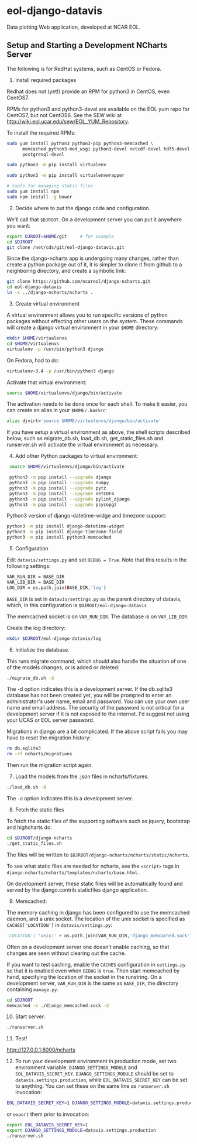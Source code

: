 # eol-django-datavis

Data plotting Web application, developed at NCAR EOL.

## Setup and Starting a Development NCharts Server

The following is for RedHat systems, such as CentOS or Fedora.

1. Install required packages

  Redhat does not (yet!) provide an RPM for python3 in CentOS, even CentOS7.

  RPMs for python3 and python3-devel are available on the EOL yum repo for CentOS7, but not CentOS6. See the SEW wiki at http://wiki.eol.ucar.edu/sew/EOL_YUM_Repository.

  To install the required RPMs:

  ```sh
  sudo yum install python3 python3-pip python3-memcached \
        memcached python3-mod_wsgi python3-devel netcdf-devel hdf5-devel \
        postgresql-devel

  sudo python3 -m pip install virtualenv

  sudo python3 -m pip install virtualenvwrapper

  # tools for managing static files
  sudo yum install npm
  sudo npm install -g bower
```

2. Decide where to put the django code and configuration.

  We'll call that `$DJROOT`.  On a development server you can put it anywhere you want:

  ```sh
  export DJROOT=$HOME/git     # for example
  cd $DJROOT
  git clone /net/cds/git/eol-django-datavis.git
  ```

   Since the django-ncharts app is undergoing many changes, rather than create a python package out of it, it is simpler to clone it from github to a neighboring directory, and create a symbolic link:

  ```sh
  git clone https://github.com/ncareol/django-ncharts.git
  cd eol-django-datavis
  ln -s ../django-ncharts/ncharts .
  ```

3. Create virtual environment

  A virtual environment allows you to run specific versions of python packages without effecting other users on the system. These commands will create a django virtual environment in your `$HOME` directory:

  ```sh
  mkdir $HOME/virtualenvs
  cd $HOME/virtualenvs
  virtualenv -p /usr/bin/python3 django
```

  On Fedora, had to do:

  ```sh
  virtualenv-3.4 -p /usr/bin/python3 django
```

   Activate that virtual environment:

  ```sh
  source $HOME/virtualenvs/django/bin/activate
```
  The activation needs to be done once for each shell. To make it easier, you can create an alias in your `$HOME/.bashrc`:

  ```sh
  alias djvirt='source $HOME/virtualenvs/django/bin/activate'
```

  If you have setup a virtual environment as above, the shell scripts described below, such as migrate_db.sh, load_db.sh, get_static_files.sh and runserver.sh will activate the virtual environment as necessary.

4. Add other Python packages to virtual environment:

  ```sh
   source $HOME/virtualenvs/django/bin/activate

   python3 -m pip install --upgrade django
   python3 -m pip install --upgrade numpy
   python3 -m pip install --upgrade pytz
   python3 -m pip install --upgrade netCDF4
   python3 -m pip install --upgrade pylint_django
   python3 -m pip install --upgrade psycopg2
```

   Python3 version of django-datetime-widge and timezone support:

  ```sh
  python3 -m pip install django-datetime-widget
  python3 -m pip install django-timezone-field
  python3 -m pip install python3-memcached
```

5. Configuration

  Edit `datavis/settings.py` and set `DEBUG = True`. Note that this results in the following settings:

  ```sh
  VAR_RUN_DIR = BASE_DIR
  VAR_LIB_DIR = BASE_DIR
  LOG_DIR = os.path.join(BASE_DIR,'log')
```

  `BASE_DIR` is set in `datavis/settings.py` as the parent directory of datavis, which, in this configuration is `$DJROOT/eol-django-datavis`

  The memcached socket is on `VAR_RUN_DIR`.
  The database is on `VAR_LIB_DIR`.

  Create the log directory:

  ```sh
  mkdir $DJROOT/eol-django-datavis/log
```

6. Initialize the database.

  This runs migrate command, which should also handle the situation of one of the models changes, or is added or deleted:

  ```sh
  ./migrate_db.sh -d
```

  The -d option indicates this is a development server.  If the db.sqlite3 database has not been created yet, you will be prompted to enter an administrator's user name, email and password. You can use your own user name and email address. The security of the password is not critical for a development server if it is not exposed to the internet. I'd suggest not using your UCAS or EOL server password.

  Migrations in django are a bit complicated. If the above script fails you may have to reset the migration history:

  ```sh
  rm db.sqlite3
  rm -rf ncharts/migrations
```

  Then run the migration script again.

7. Load the models from the .json files in ncharts/fixtures:

  ```sh
  ./load_db.sh -d
```

  The `-d` option indicates this is a development server.

8. Fetch the static files

  To fetch the static files of the supporting software such as jquery, bootstrap and highcharts do:

  ```sh
  cd $DJROOT/django-ncharts
  ./get_static_files.sh
```

  The files will be written to `$DJROOT/django-ncharts/ncharts/static/ncharts`.

  To see what static files are needed for ncharts, see the `<script>` tags in `django-ncharts/ncharts/templates/ncharts/base.html`.

  On development server, these static filies will be automatically found and served by the django.contrib.staticfiles django application.

9. Memcached:

  The memory caching in django has been configured to use the memcached daemon, and a unix socket.  The location of the unix socket is specified as `CACHES['LOCATION']` in `datavis/settings.py`:

  ```python
  'LOCATION': 'unix:' + os.path.join(VAR_RUN_DIR,'django_memcached.sock'),
```

  Often on a development server one doesn't enable caching, so that  changes are seen without clearing out the cache.

  If you want to test caching, enable the `CACHES` configuration in `settings.py` so that it is enabled even when `DEBUG` is `true`. Then start memcached by hand, specifying the location of the socket in the runstring.  On a development server, `VAR_RUN_DIR` is the same as `BASE_DIR`, the directory containing `manage.py`.

  ```sh
  cd $DJROOT
  memcached -s ./django_memcached.sock -d
```

10. Start server:

  ```sh
  ./runserver.sh
```

11. Test!

  <http://127.0.0.1:8000/ncharts>

12. To run your development environment in production mode, set two environment variable: `DJANGO_SETTINGS_MODULE` and `EOL_DATAVIS_SECRET_KEY`. `DJANGO_SETTINGS_MODULE` should be set to `datavis.settings.production`, while `EOL_DATAVIS_SECRET_KEY` can be set to anything. You can set these on the same line as `runserver.sh` invocation:

  ```sh
EOL_DATAVIS_SECRET_KEY=1 DJANGO_SETTINGS_MODULE=datavis.settings.production ./runserver.sh
```

  or `export` them prior to invocation:

  ```sh
export EOL_DATAVIS_SECRET_KEY=1
export DJANGO_SETTINGS_MODULE=datavis.settings.production
./runserver.sh
```
